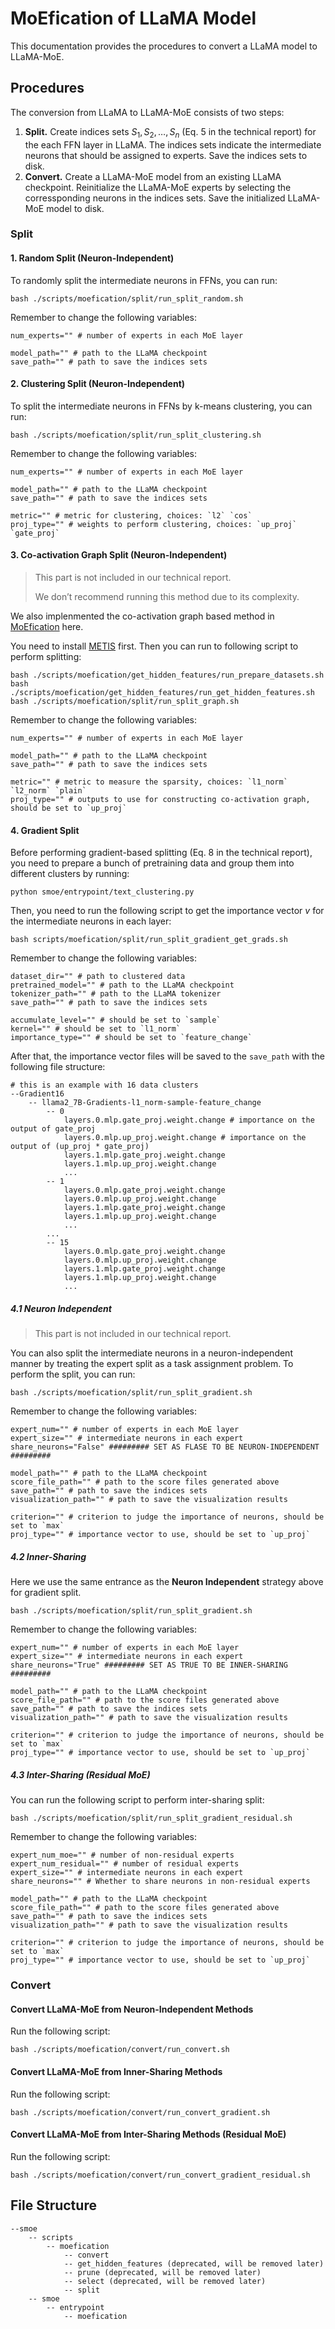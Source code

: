 # MoEfication of LLaMA Model

This documentation provides the procedures to convert a LLaMA model to LLaMA-MoE.



## Procedures

The conversion from LLaMA to LLaMA-MoE consists of two steps:

1. **Split.** Create indices sets $S_1,S_2,\dots,S_n$ (Eq. 5 in the technical report) for the each FFN layer in LLaMA. The indices sets indicate the intermediate neurons that should be assigned to experts. Save the indices sets to disk.
2. **Convert.** Create a LLaMA-MoE model from an existing LLaMA checkpoint. Reinitialize the LLaMA-MoE experts by selecting the corressponding neurons in the indices sets. Save the initialized LLaMA-MoE model to disk.



### Split

#### 1. Random Split (Neuron-Independent)

To randomly split the intermediate neurons in FFNs, you can run:

```shell
bash ./scripts/moefication/split/run_split_random.sh
```

Remember to change the following variables:

```shell
num_experts="" # number of experts in each MoE layer

model_path="" # path to the LLaMA checkpoint
save_path="" # path to save the indices sets
```



#### 2. Clustering Split (Neuron-Independent)

To split the intermediate neurons in FFNs by k-means clustering, you can run:

```shell
bash ./scripts/moefication/split/run_split_clustering.sh
```

Remember to change the following variables:

```shell
num_experts="" # number of experts in each MoE layer

model_path="" # path to the LLaMA checkpoint
save_path="" # path to save the indices sets

metric="" # metric for clustering, choices: `l2` `cos`
proj_type="" # weights to perform clustering, choices: `up_proj` `gate_proj`
```



#### 3. Co-activation Graph Split (Neuron-Independent)

> This part is not included in our technical report.
>
> We don’t recommend running this method due to its complexity.

We also implenmented the co-activation graph based method in [MoEfication](https://arxiv.org/abs/2110.01786) here.

You need to install [METIS](http://glaros.dtc.umn.edu/gkhome/metis/metis/download) first. Then you can run to following script to perform splitting:

```shell
bash ./scripts/moefication/get_hidden_features/run_prepare_datasets.sh
bash ./scripts/moefication/get_hidden_features/run_get_hidden_features.sh
bash ./scripts/moefication/split/run_split_graph.sh
```

Remember to change the following variables:

```shell
num_experts="" # number of experts in each MoE layer

model_path="" # path to the LLaMA checkpoint
save_path="" # path to save the indices sets

metric="" # metric to measure the sparsity, choices: `l1_norm` `l2_norm` `plain`
proj_type="" # outputs to use for constructing co-activation graph, should be set to `up_proj`
```



#### 4. Gradient Split

Before performing gradient-based splitting (Eq. 8 in the technical report), you need to prepare a bunch of pretraining data and group them into different clusters by running:

```shell
python smoe/entrypoint/text_clustering.py
```

Then, you need to run the following script to get the importance vector $v$ for the intermediate neurons in each layer:

```shell
bash scripts/moefication/split/run_split_gradient_get_grads.sh
```

Remember to change the following variables:

```shell
dataset_dir="" # path to clustered data
pretrained_model="" # path to the LLaMA checkpoint
tokenizer_path="" # path to the LLaMA tokenizer
save_path="" # path to save the indices sets

accumulate_level="" # should be set to `sample`
kernel="" # should be set to `l1_norm`
importance_type="" # should be set to `feature_change`
```

After that, the importance vector files will be saved to the `save_path` with the following file structure: 

```shell
# this is an example with 16 data clusters
--Gradient16
	-- llama2_7B-Gradients-l1_norm-sample-feature_change
        -- 0
            layers.0.mlp.gate_proj.weight.change # importance on the output of gate_proj
            layers.0.mlp.up_proj.weight.change # importance on the output of (up_proj * gate_proj)
            layers.1.mlp.gate_proj.weight.change
            layers.1.mlp.up_proj.weight.change
            ...
        -- 1
            layers.0.mlp.gate_proj.weight.change
            layers.0.mlp.up_proj.weight.change
            layers.1.mlp.gate_proj.weight.change
            layers.1.mlp.up_proj.weight.change
            ...
        ...
		-- 15
            layers.0.mlp.gate_proj.weight.change
            layers.0.mlp.up_proj.weight.change
            layers.1.mlp.gate_proj.weight.change
            layers.1.mlp.up_proj.weight.change
            ...
```



##### 4.1 Neuron Independent

> This part is not included in our technical report.

You can also split the intermediate neurons in a neuron-independent manner by treating the expert split as a task assignment problem. To perform the split, you can run:

```shell
bash ./scripts/moefication/split/run_split_gradient.sh
```

Remember to change the following variables:

```shell
expert_num="" # number of experts in each MoE layer
expert_size="" # intermediate neurons in each expert
share_neurons="False" ######### SET AS FLASE TO BE NEURON-INDEPENDENT #########

model_path="" # path to the LLaMA checkpoint
score_file_path="" # path to the score files generated above
save_path="" # path to save the indices sets
visualization_path="" # path to save the visualization results

criterion="" # criterion to judge the importance of neurons, should be set to `max`
proj_type="" # importance vector to use, should be set to `up_proj`
```



##### 4.2 Inner-Sharing

Here we use the same entrance as the **Neuron Independent** strategy above for gradient split.

```shell
bash ./scripts/moefication/split/run_split_gradient.sh
```

Remember to change the following variables:

```shell
expert_num="" # number of experts in each MoE layer
expert_size="" # intermediate neurons in each expert
share_neurons="True" ######### SET AS TRUE TO BE INNER-SHARING #########

model_path="" # path to the LLaMA checkpoint
score_file_path="" # path to the score files generated above
save_path="" # path to save the indices sets
visualization_path="" # path to save the visualization results

criterion="" # criterion to judge the importance of neurons, should be set to `max`
proj_type="" # importance vector to use, should be set to `up_proj`
```



##### 4.3 Inter-Sharing (Residual MoE)

You can run the following script to perform inter-sharing split:

```shell
bash ./scripts/moefication/split/run_split_gradient_residual.sh
```

Remember to change the following variables:

```shell
expert_num_moe="" # number of non-residual experts
expert_num_residual="" # number of residual experts
expert_size="" # intermediate neurons in each expert
share_neurons="" # Whether to share neurons in non-residual experts

model_path="" # path to the LLaMA checkpoint
score_file_path="" # path to the score files generated above
save_path="" # path to save the indices sets
visualization_path="" # path to save the visualization results

criterion="" # criterion to judge the importance of neurons, should be set to `max`
proj_type="" # importance vector to use, should be set to `up_proj`
```



### Convert

#### Convert LLaMA-MoE from Neuron-Independent Methods

Run the following script:

```shell
bash ./scripts/moefication/convert/run_convert.sh
```



#### Convert LLaMA-MoE from Inner-Sharing Methods

Run the following script:

```shell
bash ./scripts/moefication/convert/run_convert_gradient.sh
```



#### Convert LLaMA-MoE from Inter-Sharing Methods (Residual MoE)

Run the following script:

```shell
bash ./scripts/moefication/convert/run_convert_gradient_residual.sh
```



## File Structure

```shell
--smoe
	-- scripts
        -- moefication
            -- convert
            -- get_hidden_features (deprecated, will be removed later)
            -- prune (deprecated, will be removed later)
            -- select (deprecated, will be removed later)
            -- split
    -- smoe
        -- entrypoint
            -- moefication
```
